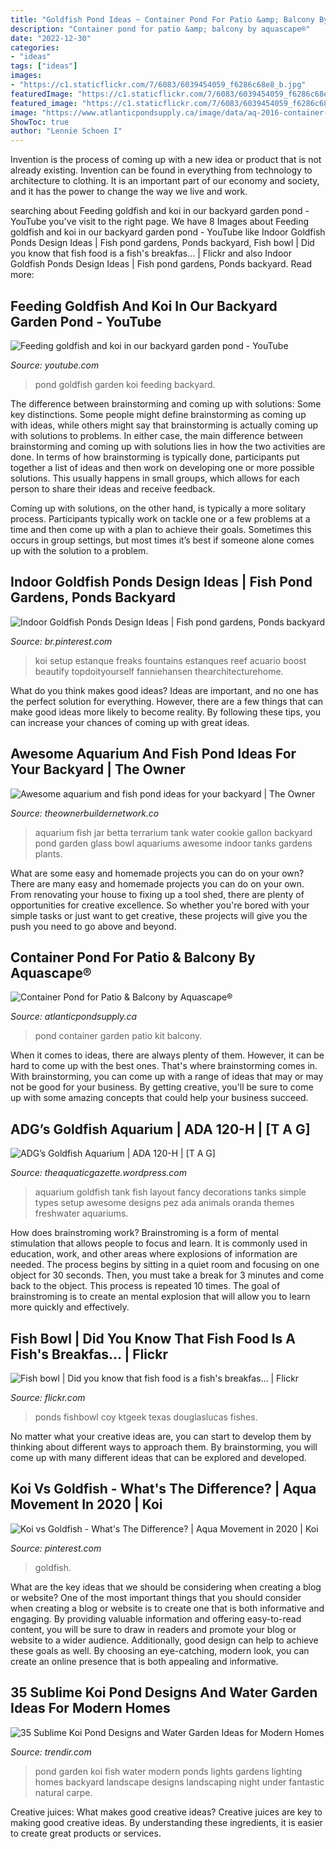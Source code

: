 ```yaml
---
title: "Goldfish Pond Ideas ~ Container Pond For Patio &amp; Balcony By Aquascape®"
description: "Container pond for patio &amp; balcony by aquascape®"
date: "2022-12-30"
categories:
- "ideas"
tags: ["ideas"]
images:
- "https://c1.staticflickr.com/7/6083/6039454059_f6286c68e8_b.jpg"
featuredImage: "https://c1.staticflickr.com/7/6083/6039454059_f6286c68e8_b.jpg"
featured_image: "https://c1.staticflickr.com/7/6083/6039454059_f6286c68e8_b.jpg"
image: "https://www.atlanticpondsupply.ca/image/data/aq-2016-container-pond-main.jpg"
ShowToc: true
author: "Lennie Schoen I"
---
```



Invention is the process of coming up with a new idea or product that is not already existing. Invention can be found in everything from technology to architecture to clothing. It is an important part of our economy and society, and it has the power to change the way we live and work.

	

		
searching about Feeding goldfish and koi in our backyard garden pond - YouTube you've visit to the right page. We have 8 Images about Feeding goldfish and koi in our backyard garden pond - YouTube like Indoor Goldfish Ponds Design Ideas | Fish pond gardens, Ponds backyard, Fish bowl | Did you know that fish food is a fish&#039;s breakfas… | Flickr and also Indoor Goldfish Ponds Design Ideas | Fish pond gardens, Ponds backyard. Read more:
		
    
## Feeding Goldfish And Koi In Our Backyard Garden Pond - YouTube

<img loading=lazy src="https://i.ytimg.com/vi/KaA47CrAJfk/maxresdefault.jpg" onerror="this.onerror=null;this.src='https://tse2.mm.bing.net/th?id=OIP.pwR5jNvYiz6M8A0aosgZFQHaEK&amp;pid=15.1';" alt="Feeding goldfish and koi in our backyard garden pond - YouTube">

_Source: youtube.com_

>pond goldfish garden koi feeding backyard. 

	

The difference between brainstorming and coming up with solutions: Some key distinctions.
Some people might define brainstorming as coming up with ideas, while others might say that brainstorming is actually coming up with solutions to problems. In either case, the main difference between brainstorming and coming up with solutions lies in how the two activities are done.
In terms of how brainstorming is typically done, participants put together a list of ideas and then work on developing one or more possible solutions. This usually happens in small groups, which allows for each person to share their ideas and receive feedback.

Coming up with solutions, on the other hand, is typically a more solitary process. Participants typically work on tackle one or a few problems at a time and then come up with a plan to achieve their goals. Sometimes this occurs in group settings, but most times it’s best if someone alone comes up with the solution to a problem.

    
## Indoor Goldfish Ponds Design Ideas | Fish Pond Gardens, Ponds Backyard

<img loading=lazy src="https://i.pinimg.com/736x/ec/29/6d/ec296dd0d5fc3498c58289e945930f14.jpg" onerror="this.onerror=null;this.src='https://tse1.mm.bing.net/th?id=OIP.XY1uQmjXxH5EquQwoTdRdQHaJQ&amp;pid=15.1';" alt="Indoor Goldfish Ponds Design Ideas | Fish pond gardens, Ponds backyard">

_Source: br.pinterest.com_

>koi setup estanque freaks fountains estanques reef acuario boost beautify topdoityourself fanniehansen thearchitecturehome. 

	

What do you think makes good ideas?
Ideas are important, and no one has the perfect solution for everything. However, there are a few things that can make good ideas more likely to become reality. By following these tips, you can increase your chances of coming up with great ideas.

    
## Awesome Aquarium And Fish Pond Ideas For Your Backyard | The Owner

<img loading=lazy src="http://theownerbuildernetwork.co/wp-content/uploads/2015/05/Ponds-Aquariums-05.jpg" onerror="this.onerror=null;this.src='https://tse1.mm.bing.net/th?id=OIP.KsdvCAYfKGk79Vj1ihn8eAHaJ4&amp;pid=15.1';" alt="Awesome aquarium and fish pond ideas for your backyard | The Owner">

_Source: theownerbuildernetwork.co_

>aquarium fish jar betta terrarium tank water cookie gallon backyard pond garden glass bowl aquariums awesome indoor tanks gardens plants. 

	

What are some easy and homemade projects you can do on your own?
There are many easy and homemade projects you can do on your own. From renovating your house to fixing up a tool shed, there are plenty of opportunities for creative excellence. So whether you're bored with your simple tasks or just want to get creative, these projects will give you the push you need to go above and beyond.

    
## Container Pond For Patio &amp; Balcony By Aquascape®

<img loading=lazy src="https://www.atlanticpondsupply.ca/image/data/aq-2016-container-pond-main.jpg" onerror="this.onerror=null;this.src='https://tse4.mm.bing.net/th?id=OIP.KK9ecN5RWxFPHxMEUfV3OAHaHa&amp;pid=15.1';" alt="Container Pond for Patio &amp; Balcony by Aquascape®">

_Source: atlanticpondsupply.ca_

>pond container garden patio kit balcony. 

	

When it comes to ideas, there are always plenty of them. However, it can be hard to come up with the best ones. That's where brainstorming comes in. With brainstorming, you can come up with a range of ideas that may or may not be good for your business. By getting creative, you'll be sure to come up with some amazing concepts that could help your business succeed.

    
## ADG’s Goldfish Aquarium | ADA 120-H | [T A G]

<img loading=lazy src="https://img.youtube.com/vi/9zi-Wn5nKi8/0.jpg" onerror="this.onerror=null;this.src='https://tse2.mm.bing.net/th?id=OIP.271hxrJlCXT8FCBMjOU34AHaFj&amp;pid=15.1';" alt="ADG’s Goldfish Aquarium | ADA 120-H | [T A G]">

_Source: theaquaticgazette.wordpress.com_

>aquarium goldfish tank fish layout fancy decorations tanks simple types setup awesome designs pez ada animals oranda themes freshwater aquariums. 

	

How does brainstroming work?
Brainstroming is a form of mental stimulation that allows people to focus and learn. It is commonly used in education, work, and other areas where explosions of information are needed. The process begins by sitting in a quiet room and focusing on one object for 30 seconds. Then, you must take a break for 3 minutes and come back to the object. This process is repeated 10 times. The goal of brainstroming is to create an mental explosion that will allow you to learn more quickly and effectively.

    
## Fish Bowl | Did You Know That Fish Food Is A Fish&#039;s Breakfas… | Flickr

<img loading=lazy src="https://c1.staticflickr.com/7/6083/6039454059_f6286c68e8_b.jpg" onerror="this.onerror=null;this.src='https://tse1.mm.bing.net/th?id=OIP.kMJPWqybDevrT6mqQkh7KwHaE8&amp;pid=15.1';" alt="Fish bowl | Did you know that fish food is a fish&#039;s breakfas… | Flickr">

_Source: flickr.com_

>ponds fishbowl coy ktgeek texas douglaslucas fishes. 

	

No matter what your creative ideas are, you can start to develop them by thinking about different ways to approach them. By brainstorming, you will come up with many different ideas that can be explored and developed.

    
## Koi Vs Goldfish - What&#039;s The Difference? | Aqua Movement In 2020 | Koi

<img loading=lazy src="https://i.pinimg.com/736x/a6/57/3a/a6573a8d546a7e43371958f531a2efca.jpg" onerror="this.onerror=null;this.src='https://tse2.mm.bing.net/th?id=OIP.ow13ybwdBsXg880LLHFL-wHaLG&amp;pid=15.1';" alt="Koi vs Goldfish - What&#039;s The Difference? | Aqua Movement in 2020 | Koi">

_Source: pinterest.com_

>goldfish. 

	

What are the key ideas that we should be considering when creating a blog or website?
One of the most important things that you should consider when creating a blog or website is to create one that is both informative and engaging. By providing valuable information and offering easy-to-read content, you will be sure to draw in readers and promote your blog or website to a wider audience. Additionally, good design can help to achieve these goals as well. By choosing an eye-catching, modern look, you can create an online presence that is both appealing and informative.

    
## 35 Sublime Koi Pond Designs And Water Garden Ideas For Modern Homes

<img loading=lazy src="https://cdn.trendir.com/wp-content/uploads/old/interiors/2016/02/14/koi-ponds-and-water-gardens-for-modern-homes-40.jpg" onerror="this.onerror=null;this.src='https://tse1.mm.bing.net/th?id=OIP.aoOfumQl6GbzzkssxsHKDgHaFj&amp;pid=15.1';" alt="35 Sublime Koi Pond Designs and Water Garden Ideas for Modern Homes">

_Source: trendir.com_

>pond garden koi fish water modern ponds lights gardens lighting homes backyard landscape designs landscaping night under fantastic natural carpe. 

	

Creative juices: What makes good creative ideas?
Creative juices are key to making good creative ideas. By understanding these ingredients, it is easier to create great products or services.

